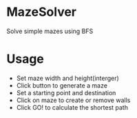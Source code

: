 # MazeSolver
Solve simple mazes using BFS

# Usage
* Set maze width and height(interger)
* Click button to generate a maze
* Set a starting point and destination
* Click on maze to create or remove walls
* Click GO! to calculate the shortest path
